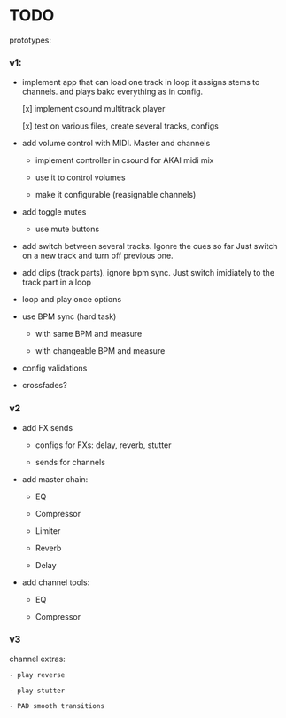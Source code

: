 # TODO

prototypes:

### v1:

- implement app that can load one track in loop
  it assigns stems to channels. and plays bakc everything as in config.

    [x] implement csound multitrack player

    [x] test on various files, create several tracks, configs

- add volume control with MIDI. Master and channels

    - implement controller in csound for AKAI midi mix

    - use it to control volumes

    - make it configurable (reasignable channels)

- add toggle mutes

    - use mute buttons

- add switch between several tracks. Igonre the cues so far
  Just switch on a new track and turn off previous one.

- add clips (track parts). ignore bpm sync.
  Just switch imidiately to the track part in a loop

- loop and play once options

- use BPM sync (hard task)

    - with same BPM and measure

    - with changeable BPM and measure

- config validations

- crossfades?

### v2

- add FX sends

   - configs for FXs: delay, reverb, stutter

   - sends for channels

- add master chain:
 
   - EQ

   - Compressor

   - Limiter

   - Reverb

   - Delay

- add channel tools:
    - EQ

    - Compressor

### v3

channel extras:

    - play reverse

    - play stutter

    - PAD smooth transitions

